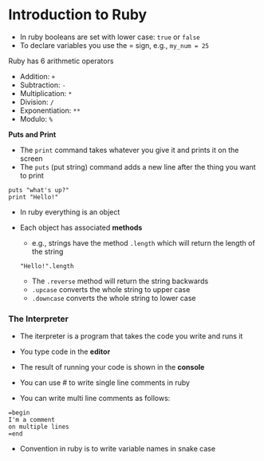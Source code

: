 # Introduction to Ruby 

- In ruby booleans are set with lower case: `true` or `false`
- To declare variables you use the = sign, e.g., `my_num = 25`

Ruby has 6 arithmetic operators 
- Addition: `+`
- Subtraction: `-`
- Multiplication: `*`
- Division: `/`
- Exponentiation: `**`
- Modulo: `%`

**Puts and Print**
- The `print` command takes whatever you give it and prints it on the screen 
- The `puts` (put string) command adds a new line after the thing you want to print 

```
puts "what's up?"
print "Hello!" 
```

- In ruby everything is an object 
- Each object has associated **methods**
    - e.g., strings have the method `.length` which will return the length of the string 

    ```
    "Hello!".length
    ```
    - The `.reverse` method will return the string backwards 
    - `.upcase` converts the whole string to upper case 
    - `.downcase` converts the whole string to lower case 

### The Interpreter 
- The iterpreter is a program that takes the code you write and runs it 
- You type code in the **editor**
- The result of running your code is shown in the **console**

- You can use # to write single line comments in ruby 
- You can write multi line comments as follows: 
``` 
=begin 
I'm a comment 
on multiple lines 
=end
```
- Convention in ruby is to write variable names in snake case 

